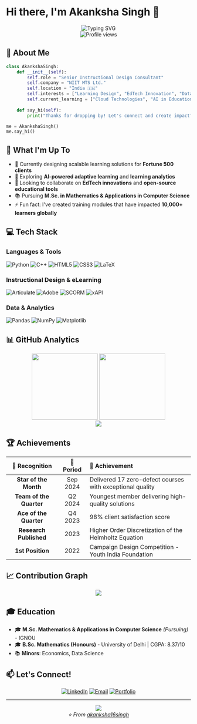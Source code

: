 # Hi there, I'm Akanksha Singh 👋

<div align="center">
  <img src="https://readme-typing-svg.herokuapp.com?font=Fira+Code&weight=500&size=25&pause=1000&color=6A5ACD&center=true&vCenter=true&width=600&lines=Instructional+Design+Consultant;Learning+Experience+Architect;Data+Science+Enthusiast;Mathematics+Graduate" alt="Typing SVG" />
</div>

<div align="center">
  <img src="https://komarev.com/ghpvc/?username=akanksha16singh&color=blueviolet&style=flat-square&label=Profile+Views" alt="Profile views" />
</div>

## 🎯 About Me

```python
class AkankshaSingh:
    def __init__(self):
        self.role = "Senior Instructional Design Consultant"
        self.company = "NIIT MTS Ltd."
        self.location = "India 🇮🇳"
        self.interests = ["Learning Design", "EdTech Innovation", "Data Analytics", "Mathematics"]
        self.current_learning = ["Cloud Technologies", "AI in Education", "Advanced Python"]
    
    def say_hi(self):
        print("Thanks for dropping by! Let's connect and create impactful learning experiences together.")

me = AkankshaSingh()
me.say_hi()
```

## 🚀 What I'm Up To

- 🔭 Currently designing scalable learning solutions for **Fortune 500 clients**
- 🌱 Exploring **AI-powered adaptive learning** and **learning analytics**
- 👯 Looking to collaborate on **EdTech innovations** and **open-source educational tools**
- 📚 Pursuing **M.Sc. in Mathematics & Applications in Computer Science**
- ⚡ Fun fact: I've created training modules that have impacted **10,000+ learners globally**

## 💻 Tech Stack

### Languages & Tools
![Python](https://img.shields.io/badge/Python-3776AB?style=for-the-badge&logo=python&logoColor=white)
![C++](https://img.shields.io/badge/C++-00599C?style=for-the-badge&logo=cplusplus&logoColor=white)
![HTML5](https://img.shields.io/badge/HTML5-E34F26?style=for-the-badge&logo=html5&logoColor=white)
![CSS3](https://img.shields.io/badge/CSS3-1572B6?style=for-the-badge&logo=css3&logoColor=white)
![LaTeX](https://img.shields.io/badge/LaTeX-008080?style=for-the-badge&logo=latex&logoColor=white)

### Instructional Design & eLearning
![Articulate](https://img.shields.io/badge/Articulate_Storyline-FF6B35?style=for-the-badge&logo=articulate&logoColor=white)
![Adobe](https://img.shields.io/badge/Adobe_Captivate-FF0000?style=for-the-badge&logo=adobe&logoColor=white)
![SCORM](https://img.shields.io/badge/SCORM-4285F4?style=for-the-badge&logo=google-classroom&logoColor=white)
![xAPI](https://img.shields.io/badge/xAPI-00B4D8?style=for-the-badge&logo=api&logoColor=white)

### Data & Analytics
![Pandas](https://img.shields.io/badge/Pandas-150458?style=for-the-badge&logo=pandas&logoColor=white)
![NumPy](https://img.shields.io/badge/NumPy-013243?style=for-the-badge&logo=numpy&logoColor=white)
![Matplotlib](https://img.shields.io/badge/Matplotlib-11557C?style=for-the-badge&logo=plotly&logoColor=white)

## 📊 GitHub Analytics

<div align="center">
  <img height="180em" src="https://github-readme-stats.vercel.app/api?username=akanksha16singh&show_icons=true&theme=midnight-purple&include_all_commits=true&count_private=true"/>
  <img height="180em" src="https://github-readme-stats.vercel.app/api/top-langs/?username=akanksha16singh&layout=compact&langs_count=7&theme=midnight-purple"/>
</div>

<div align="center">
  <img src="https://github-readme-streak-stats.herokuapp.com/?user=akanksha16singh&theme=midnight-purple&hide_border=false" />
</div>

## 🏆 Achievements

<div align="center">
  
| 🌟 Recognition | 📅 Period | 🎯 Achievement |
|:---:|:---:|:---|
| **Star of the Month** | Sep 2024 | Delivered 17 zero-defect courses with exceptional quality |
| **Team of the Quarter** | Q2 2024 | Youngest member delivering high-quality solutions |
| **Ace of the Quarter** | Q4 2023 | 98% client satisfaction score |
| **Research Published** | 2023 | Higher Order Discretization of the Helmholtz Equation |
| **1st Position** | 2022 | Campaign Design Competition - Youth India Foundation |

</div>

## 📈 Contribution Graph

<div align="center">
  <img src="https://github-readme-activity-graph.vercel.app/graph?username=akanksha16singh&theme=react-dark&hide_border=true&area=true" />
</div>

## 🎓 Education

- 🎓 **M.Sc. Mathematics & Applications in Computer Science** *(Pursuing)* - IGNOU
- 🎓 **B.Sc. Mathematics (Honours)** - University of Delhi | CGPA: 8.37/10
- 📚 **Minors**: Economics, Data Science

## 📫 Let's Connect!

<div align="center">
  
[![LinkedIn](https://img.shields.io/badge/LinkedIn-0077B5?style=for-the-badge&logo=linkedin&logoColor=white)](https://linkedin.com/in/akanksha16singh)
[![Email](https://img.shields.io/badge/Email-D14836?style=for-the-badge&logo=gmail&logoColor=white)](mailto:akanksha8809singh@gmail.com)
[![Portfolio](https://img.shields.io/badge/Portfolio-000000?style=for-the-badge&logo=About.me&logoColor=white)](https://akanksha16singh.github.io)

</div>

---

<div align="center">
  <img src="https://capsule-render.vercel.app/api?type=waving&color=gradient&customColorList=12,14,16,18,20&height=100&section=footer&text=Thanks%20for%20visiting!&fontSize=20&fontColor=ffffff&animation=twinkling" />
</div>

<div align="center">
  <i>⭐️ From <a href="https://github.com/akanksha16singh">akanksha16singh</a></i>
</div>
